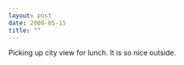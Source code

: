 ```yaml
---
layout: post
date: 2008-05-15
title: ""
---
```

Picking up city view for lunch. It is so nice outside.
